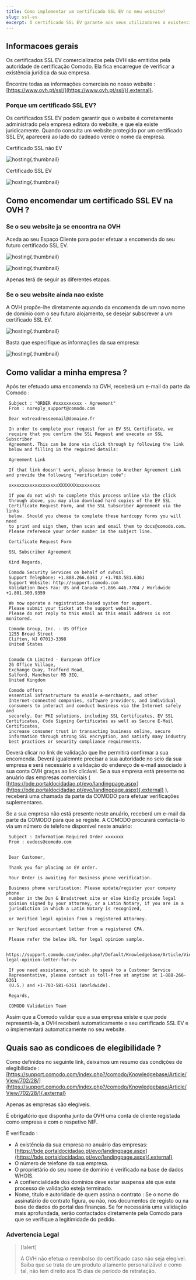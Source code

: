 ```yaml
---
title: Como implementar um certificado SSL EV no meu website?
slug: ssl-ev
excerpt: O certificado SSL EV garante aos seus utilizadores a existencia juridica da sua empresa e permite-lhes adquirir produtos no seu website com total confianca.
---
```



## Informacoes gerais
Os certificados SSL EV comercializados pela OVH são emitidos pela autoridade de certificação Comodo. Ela fica encarregue de verificar a existência jurídica da sua empresa.

Encontre todas as informações comerciais no nosso website : [https://www.ovh.pt/ssl/](https://www.ovh.pt/ssl/){.external}.


### Porque um certificado SSL EV?
Os certificados SSL EV podem garantir que o website é corretamente administrado pela empresa editora do website, e que ela existe juridicamente. Quando consulta um website protegido por um certificado SSL EV, aparecerá ao lado do cadeado verde o nome da empresa.

Certificado SSL não EV


![hosting](images/ssl_non_EV.png){.thumbnail}

Certificado SSL EV


![hosting](images/ssl_EV.png){.thumbnail}


## Como encomendar um certificado SSL EV na OVH ?

### Se o seu website ja se encontra na OVH
Aceda ao seu Espaço Cliente para poder efetuar a encomenda do seu futuro certificado SSL EV.


![hosting](images/step1.png){.thumbnail}


![hosting](images/step2.png){.thumbnail}

Apenas terá de seguir as diferentes etapas.


### Se o seu website ainda nao existe
A OVH propõe-lhe diretamente aquando da encomenda de um novo nome de domínio com o seu futuro alojamento, se desejar subscrever a um certificado SSL EV.


![hosting](images/step3.png){.thumbnail}

Basta que especifique as informações da sua empresa:


![hosting](images/step4.png){.thumbnail}


## Como validar a minha empresa ?
Após ter efetuado uma encomenda na OVH, receberá um e-mail da parte da Comodo :

```
 Subject : "ORDER #xxxxxxxxxx - Agreement"
 From : noreply_support@comodo.com
 
 Dear votreadresseemail@domaine.fr
 
 In order to complete your request for an EV SSL Certificate, we
 require that you confirm the SSL Request and execute an SSL Subscriber
 Agreement. This can be done via click through by following the link
 below and filling in the required details:
 
 Agreement Link
 
 If that link doesn't work, please browse to Another Agreement Link and provide the following "verification code":
 
 xxxxxxxxxxxxxxxxxxxXXXXXXXxxxxxxxxx
 
 If you do not wish to complete this process online via the click
 through above, you may also download hard copies of the EV SSL
 Certificate Request Form, and the SSL Subscriber Agreement via the links
 below. Should you choose to complete these hardcopy forms you will need
 to print and sign them, then scan and email them to docs@comodo.com.
 Please reference your order number in the subject line.
 
 Certificate Request Form
 
 SSL Subscriber Agreement
 
 Kind Regards,
 
 Comodo Security Services on behalf of ovhssl
 Support Telephone: +1.888.266.6361 / +1.703.581.6361
 Support Website: http://support.comodo.com
 Validation Docs Fax: US and Canada +1.866.446.7704 / Worldwide +1.801.303.9359
 
 We now operate a registration-based system for support.
 Please submit your ticket at the support website.
 Please do not reply to this email as this email address is not monitored.
 
 Comodo Group, Inc. - US Office
 1255 Broad Street
 Clifton, NJ 07013-3398
 United States
 
 
 Comodo CA Limited - European Office
 26 Office Village,
 Exchange Quay, Trafford Road,
 Salford, Manchester M5 3EQ,
 United Kingdom
 
 Comodo offers
 essential infrastructure to enable e-merchants, and other
 Internet-connected companies, software providers, and individual
 consumers to interact and conduct business via the Internet safely and
 securely. Our PKI solutions, including SSL Certificates, EV SSL Certificates, Code Signing Certificates as well as Secure E-Mail Certificates,
 increase consumer trust in transacting business online, secure
 information through strong SSL encryption, and satisfy many industry
 best practices or security compliance requirements.
```

Deverá clicar no link de validação que lhe permitirá confirmar a sua encomenda. Deverá igualemnte precisar a sua autoridade no seio da sua empresa e será necessário a validação do endereço de e-mail associado à sua conta OVH graças ao link clicável. Se a sua empresa está presente no anuário das empresas comerciais ( [https://bde.portaldocidadao.pt/evo/landingpage.aspx](https://bde.portaldocidadao.pt/evo/landingpage.aspx){.external} ), receberá uma chamada da parte da COMODO para efetuar verificações suplementares.

Se a sua empresa não está presente neste anuário, receberá um e-mail da parte da COMODO para que se registe. A COMODO procurará contactá-lo via um número de telefone disponível neste anuário:

```
 Subject : Information Required Order xxxxxxx
 From : evdocs@comodo.com
 
 
 Dear Customer,
 
 Thank you for placing an EV order.
 
 Your Order is awaiting for Business phone verification.
 
 Business phone verification: Please update/register your company phone
 number in the Dun & Bradstreet site or else kindly provide legal
 opinion signed by your attorney, or a Latin Notary, if you are in a
 jurisdiction in which a Latin Notary is recognized,
 
 or Verified legal opinion from a registered Attorney.
 
 or Verified accountant letter from a registered CPA.
 
 Please refer the below URL for legal opinion sample.
 
 https://support.comodo.com/index.php?/Default/Knowledgebase/Article/View/900/87/sample-legal-opinion-letter-for-ev
 
 If you need assistance, or wish to speak to a Customer Service
 Representative, please contact us toll-free at anytime at 1-888-266-6361
 (U.S.) and +1-703-581-6361 (Worldwide).
 
 Regards,
 
 COMODO Validation Team
```

Assim que a Comodo validar que a sua empresa existe e que pode representá-la, a OVH receberá automaticamente o seu certificado SSL EV e o implementará automaticamente no seu website.


## Quais sao as condicoes de elegibilidade ?
Como definidos no seguinte link, deixamos um resumo das condições de elegibilidade : [https://support.comodo.com/index.php?/comodo/Knowledgebase/Article/View/702/28/](https://support.comodo.com/index.php?/comodo/Knowledgebase/Article/View/702/28/){.external}

Apenas as empresas são elegíveis.

É obrigatório que disponha junto da OVH uma conta de cliente registada como empresa e com o respetivo NIF.

É verificado :

- A existência da sua empresa no anuário das empresas: [https://bde.portaldocidadao.pt/evo/landingpage.aspx](https://bde.portaldocidadao.pt/evo/landingpage.aspx){.external}
- O número de telefone da sua empresa.
- O proprietário do seu nome de domínio é verificado na base de dados WHOIS.
- A confiencialidade dos domínios deve estar suspensa até que este processo de validação esteja terminado.
- Nome, titulo e autoridade de quem assina o contrato : Se o nome do assinatário do contrato figura, ou não, nos documentos de registo ou na base de dados do portal das finanças. Se for necessária uma validação mais aprofundada, serão contactados diretamente pela Comodo para que se verifique a legitimidade do pedido.


### Advertencia Legal


> [!alert]
>
> A OVH não efetua o reembolso do certificado caso não seja elegível.
> Saiba que se trata de um produto altamente personalizável e como tal, não tem direito aos 15 dias de período de retratação.
> 